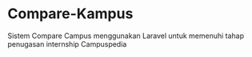 # Compare-Kampus
Sistem Compare Campus menggunakan Laravel untuk memenuhi tahap penugasan internship Campuspedia
